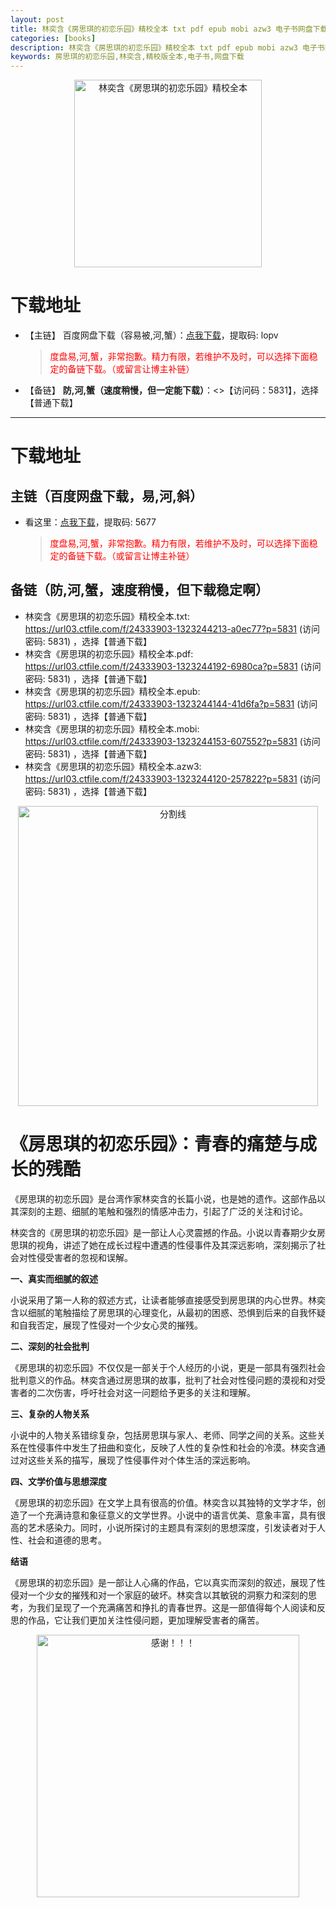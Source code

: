 ```yaml
---
layout: post
title: 林奕含《房思琪的初恋乐园》精校全本 txt pdf epub mobi azw3 电子书网盘下载
categories: [books]
description: 林奕含《房思琪的初恋乐园》精校全本 txt pdf epub mobi azw3 电子书网盘下载：https://qweree.cn/index.php/493/
keywords: 房思琪的初恋乐园,林奕含,精校版全本,电子书,网盘下载
---
```


<div align="center"><img src="http://qweree.cn/wp-content/uploads/2024/07/fang-si-qi-de-chu-lian-le-yuan.jpg" alt="林奕含《房思琪的初恋乐园》精校全本" width="300px" height="auto"></div>

# 下载地址

- 【主链】 百度网盘下载（容易被,河,蟹）：[点我下载](https://pan.baidu.com/s/1qZRtufNxueSwGGkzsLIB5A?pwd=lopv)，提取码: lopv

  > <p style="color:red" >度盘易,河,蟹，非常抱歉。精力有限，若维护不及时，可以选择下面稳定的备链下载。（或留言让博主补链）</p>

- 【备链】 **防,河,蟹（速度稍慢，但一定能下载）**：<>【访问码：5831】，选择【普通下载】

---

# 下载地址

## 主链（百度网盘下载，易,河,斜）

- 看这里：[点我下载](https://pan.baidu.com/s/1qZRtufNxueSwGGkzsLIB5A?pwd=5677)，提取码: 5677

  > <p style="color:red" >度盘易,河,蟹，非常抱歉。精力有限，若维护不及时，可以选择下面稳定的备链下载。（或留言让博主补链）</p>

## 备链（防,河,蟹，速度稍慢，但下载稳定啊）

- 林奕含《房思琪的初恋乐园》精校全本.txt: <https://url03.ctfile.com/f/24333903-1323244213-a0ec77?p=5831> (访问密码: 5831) ，选择【普通下载】
- 林奕含《房思琪的初恋乐园》精校全本.pdf: <https://url03.ctfile.com/f/24333903-1323244192-6980ca?p=5831> (访问密码: 5831) ，选择【普通下载】
- 林奕含《房思琪的初恋乐园》精校全本.epub: <https://url03.ctfile.com/f/24333903-1323244144-41d6fa?p=5831> (访问密码: 5831) ，选择【普通下载】
- 林奕含《房思琪的初恋乐园》精校全本.mobi: <https://url03.ctfile.com/f/24333903-1323244153-607552?p=5831> (访问密码: 5831) ，选择【普通下载】
- 林奕含《房思琪的初恋乐园》精校全本.azw3: <https://url03.ctfile.com/f/24333903-1323244120-257822?p=5831> (访问密码: 5831) ，选择【普通下载】

<div align="center"><img src="https://pic.imgdb.cn/item/6612476468eb935713c85291.gif" alt="分割线" width="480px" height="auto"/></div>

# 《房思琪的初恋乐园》：青春的痛楚与成长的残酷

《房思琪的初恋乐园》是台湾作家林奕含的长篇小说，也是她的遗作。这部作品以其深刻的主题、细腻的笔触和强烈的情感冲击力，引起了广泛的关注和讨论。

林奕含的《房思琪的初恋乐园》是一部让人心灵震撼的作品。小说以青春期少女房思琪的视角，讲述了她在成长过程中遭遇的性侵事件及其深远影响，深刻揭示了社会对性侵受害者的忽视和误解。

**一、真实而细腻的叙述**

小说采用了第一人称的叙述方式，让读者能够直接感受到房思琪的内心世界。林奕含以细腻的笔触描绘了房思琪的心理变化，从最初的困惑、恐惧到后来的自我怀疑和自我否定，展现了性侵对一个少女心灵的摧残。

**二、深刻的社会批判**

《房思琪的初恋乐园》不仅仅是一部关于个人经历的小说，更是一部具有强烈社会批判意义的作品。林奕含通过房思琪的故事，批判了社会对性侵问题的漠视和对受害者的二次伤害，呼吁社会对这一问题给予更多的关注和理解。

**三、复杂的人物关系**

小说中的人物关系错综复杂，包括房思琪与家人、老师、同学之间的关系。这些关系在性侵事件中发生了扭曲和变化，反映了人性的复杂性和社会的冷漠。林奕含通过对这些关系的描写，展现了性侵事件对个体生活的深远影响。

**四、文学价值与思想深度**

《房思琪的初恋乐园》在文学上具有很高的价值。林奕含以其独特的文学才华，创造了一个充满诗意和象征意义的文学世界。小说中的语言优美、意象丰富，具有很高的艺术感染力。同时，小说所探讨的主题具有深刻的思想深度，引发读者对于人性、社会和道德的思考。

**结语**

《房思琪的初恋乐园》是一部让人心痛的作品，它以真实而深刻的叙述，展现了性侵对一个少女的摧残和对一个家庭的破坏。林奕含以其敏锐的洞察力和深刻的思考，为我们呈现了一个充满痛苦和挣扎的青春世界。这是一部值得每个人阅读和反思的作品，它让我们更加关注性侵问题，更加理解受害者的痛苦。

<div align="center"><img src="https://pic.imgdb.cn/item/661246bf68eb935713c7f81c.gif" alt="感谢！！！" width="420px" height="auto"/></div>
